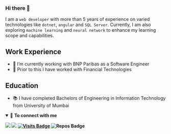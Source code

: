 ### Hi there 👋
I am a `web developer` with more than 5 years of experience on varied technologies like `dotnet`, `angular` and `SQL Server`. Currently, I am also exploring `machine learning` and `neural network` to enhance my learning scope and capabilities.

## Work Experience
- 🎯 I’m currently working with BNP Paribas as a Software Engineer
- 🍬 Prior to this I have worked with Financial Technologies

## Education
- 📚 I have completed Bachelors of Engineering in Information Technology from University of Mumbai 

<details open>
<summary>🤝 <b>To connect with me<b></summary>

<p align = "center">

[<img src ="https://img.shields.io/badge/portfolio-web-%23.svg?&style=for-the-badge&logo=&logoColor=white%22">](https://theswanand.github.io/)
[<img src="https://img.shields.io/badge/linkedin-%230077B5.svg?&style=for-the-badge&logo=linkedin&logoColor=white" />](https://www.linkedin.com/in/theswanand/)
[![Visits Badge](https://badges.pufler.dev/visits/pr2tik1/pr2tik1?style=for-the-badge&color=blue)](https://github.com/pr2tik1/pr2tik1)
![Repos Badge](https://badges.pufler.dev/repos/pr2tik1?style=for-the-badge&color=red)

</p>

</details>
